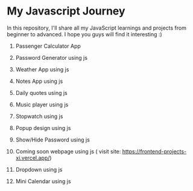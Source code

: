 # My Javascript Journey
In this repository, I'll share all my JavaScript learnings and projects from beginner to advanced. I hope you guys will find it interesting :)


1) Passenger Calculator App

2) Password Generator using js

3) Weather App using js

4) Notes App using js

5) Daily quotes using js

6) Music player using js

7) Stopwatch using js

8) Popup design using js

9) Show/Hide Password using js

10) Coming soon webpage using js ( visit site: https://frontend-projects-xi.vercel.app/)

11) Dropdown using js

12) Mini Calendar using js
